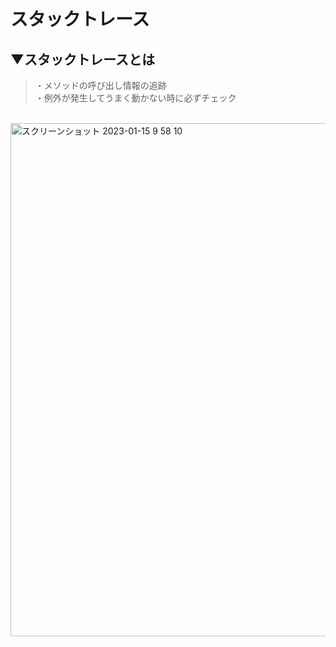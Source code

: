# スタックトレース

## ▼スタックトレースとは
>・メソッドの呼び出し情報の追跡<br>
>・例外が発生してうまく動かない時に必ずチェック<br>
<br>
<img width="821" alt="スクリーンショット 2023-01-15 9 58 10" src="https://user-images.githubusercontent.com/81621944/212503691-d42df52b-da45-4e2c-84d6-c8df430e30c8.png">

